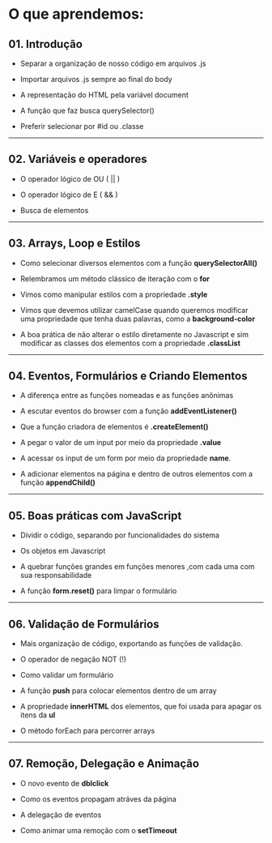 # O que aprendemos:

## 01. Introdução

- Separar a organização de nosso código em arquivos .js

- Importar arquivos .js sempre ao final do body

- A representação do HTML pela variável document

- A função que faz busca querySelector()

- Preferir selecionar por #id ou .classe

- - -

## 02. Variáveis e operadores

- O operador lógico de OU ( || )

- O operador lógico de E ( && )

- Busca de elementos

- - -

## 03. Arrays, Loop e Estilos

- Como selecionar diversos elementos com a função **querySelectorAll()**

- Relembramos um método clássico de iteração com o **for**

- Vimos como manipular estilos com a propriedade **.style**

- Vimos que devemos utilizar camelCase quando queremos modificar uma propriedade que tenha duas palavras, como a **background-color**

- A boa prática de não alterar o estilo diretamente no Javascript e sim modificar as classes dos elementos com a propriedade **.classList**

- - -

## 04. Eventos, Formulários e Criando Elementos

- A diferença entre as funções nomeadas e as funções anônimas

- A escutar eventos do browser com a função **addEventListener()**

- Que a função criadora de elementos é **.createElement()**

- A pegar o valor de um input por meio da propriedade **.value**

- A acessar os input de um form por meio da propriedade **name**.

- A adicionar elementos na página e dentro de outros elementos com a função **appendChild()**

- - -

## 05. Boas práticas com JavaScript

- Dividir o código, separando por funcionalidades do sistema

- Os objetos em Javascript

- A quebrar funções grandes em funções menores ,com cada uma com sua responsabilidade

- A função **form.reset()** para limpar o formulário

- - -

## 06. Validação de Formulários

- Mais organização de código, exportando as funções de validação.

- O operador de negação NOT (!)

- Como validar um formulário

- A função **push** para colocar elementos dentro de um array

- A propriedade **innerHTML** dos elementos, que foi usada para apagar os itens da **ul**

- O método forEach para percorrer arrays

- - -

## 07. Remoção, Delegação e Animação

- O novo evento de **dblclick**

- Como os eventos propagam atráves da página

- A delegação de eventos

- Como animar uma remoção com o **setTimeout**